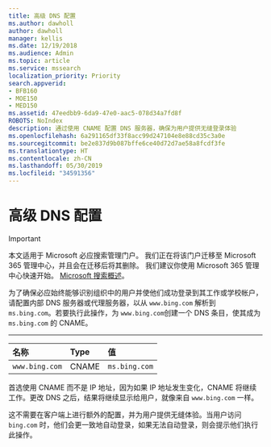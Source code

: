 ```yaml
---
title: 高级 DNS 配置
ms.author: dawholl
author: dawholl
manager: kellis
ms.date: 12/19/2018
ms.audience: Admin
ms.topic: article
ms.service: mssearch
localization_priority: Priority
search.appverid:
- BFB160
- MOE150
- MED150
ms.assetid: 47eedbb9-6da9-47e0-aac5-078d34a7fd8f
ROBOTS: NoIndex
description: 通过使用 CNAME 配置 DNS 服务器，确保为用户提供无缝登录体验
ms.openlocfilehash: 6a291165df33f8acc99d247104e8e88cd35c3a0e
ms.sourcegitcommit: be2e837d9b087bffe6ce40d72d7ae58a8fcdf3fe
ms.translationtype: HT
ms.contentlocale: zh-CN
ms.lasthandoff: 05/30/2019
ms.locfileid: "34591356"
---
```

# <a name="advanced-dns-configuration"></a>高级 DNS 配置

> [!IMPORTANT]
> 本文适用于 Microsoft 必应搜索管理门户。 我们正在将该门户迁移至 Microsoft 365 管理中心，并且会在迁移后将其删除。 我们建议你使用 Microsoft 365 管理中心快速开始。 [Microsoft 搜索概述](overview-microsoft-search.md)。
    
为了确保必应始终能够识别组织中的用户并使他们成功登录到其工作或学校帐户，请配置内部 DNS 服务器或代理服务器，以从 `www.bing.com` 解析到 `ms.bing.com`。若要执行此操作，为 `www.bing.com`创建一个 DNS 条目，使其成为 `ms.bing.com` 的 CNAME。
  
****

|**名称**|**Type**|**值**|
|:-----|:-----|:-----|
|`www.bing.com`  <br/> |CNAME  <br/> |`ms.bing.com`  <br/> |
   
首选使用 CNAME 而不是 IP 地址，因为如果 IP 地址发生变化，CNAME 将继续工作。更改 DNS 之后，结果将继续显示给用户，就像来自 `www.bing.com` 一样。 
  
这不需要在客户端上进行额外的配置，并为用户提供无缝体验。当用户访问 `bing.com` 时，他们会更一致地自动登录，如果无法自动登录，则会提示他们执行此操作。
